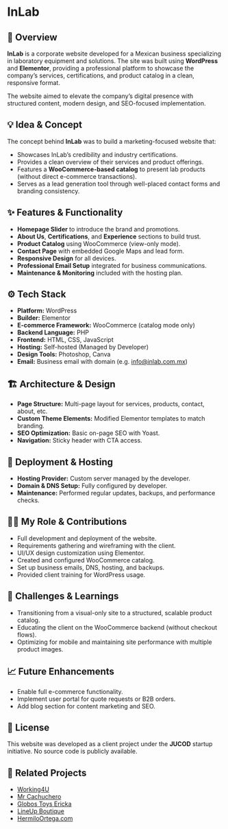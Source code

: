 # InLab

## 📍 Overview

**InLab** is a corporate website developed for a Mexican business specializing in laboratory equipment and solutions. The site was built using **WordPress** and **Elementor**, providing a professional platform to showcase the company’s services, certifications, and product catalog in a clean, responsive format. 

The website aimed to elevate the company’s digital presence with structured content, modern design, and SEO-focused implementation.

## 💡 Idea & Concept

The concept behind **InLab** was to build a marketing-focused website that:
- Showcases InLab’s credibility and industry certifications.
- Provides a clean overview of their services and product offerings.
- Features a **WooCommerce-based catalog** to present lab products (without direct e-commerce transactions).
- Serves as a lead generation tool through well-placed contact forms and branding consistency.

## ✨ Features & Functionality

- **Homepage Slider** to introduce the brand and promotions.
- **About Us**, **Certifications**, and **Experience** sections to build trust.
- **Product Catalog** using WooCommerce (view-only mode).
- **Contact Page** with embedded Google Maps and lead form.
- **Responsive Design** for all devices.
- **Professional Email Setup** integrated for business communications.
- **Maintenance & Monitoring** included with the hosting plan.

## ⚙️ Tech Stack

- **Platform:** WordPress
- **Builder:** Elementor
- **E-commerce Framework:** WooCommerce (catalog mode only)
- **Backend Language:** PHP
- **Frontend:** HTML, CSS, JavaScript
- **Hosting:** Self-hosted (Managed by Developer)
- **Design Tools:** Photoshop, Canva
- **Email:** Business email with domain (e.g. info@inlab.com.mx)

## 🏗 Architecture & Design

- **Page Structure:** Multi-page layout for services, products, contact, about, etc.
- **Custom Theme Elements:** Modified Elementor templates to match branding.
- **SEO Optimization:** Basic on-page SEO with Yoast.
- **Navigation:** Sticky header with CTA access.

## 🚀 Deployment & Hosting

- **Hosting Provider:** Custom server managed by the developer.
- **Domain & DNS Setup:** Fully configured by developer.
- **Maintenance:** Performed regular updates, backups, and performance checks.

## 🧑‍💻 My Role & Contributions

- Full development and deployment of the website.
- Requirements gathering and wireframing with the client.
- UI/UX design customization using Elementor.
- Created and configured WooCommerce catalog.
- Set up business emails, DNS, hosting, and backups.
- Provided client training for WordPress usage.

## 🧗 Challenges & Learnings

- Transitioning from a visual-only site to a structured, scalable product catalog.
- Educating the client on the WooCommerce backend (without checkout flows).
- Optimizing for mobile and maintaining site performance with multiple product images.

## 📈 Future Enhancements

- Enable full e-commerce functionality.
- Implement user portal for quote requests or B2B orders.
- Add blog section for content marketing and SEO.

## 🧾 License

This website was developed as a client project under the **JUCOD** startup initiative. No source code is publicly available.

## 🔗 Related Projects

- [Working4U](#)
- [Mr Cachuchero](#)
- [Globos Toys Ericka](#)
- [LineUp Boutique](#)
- [HermiloOrtega.com](#)